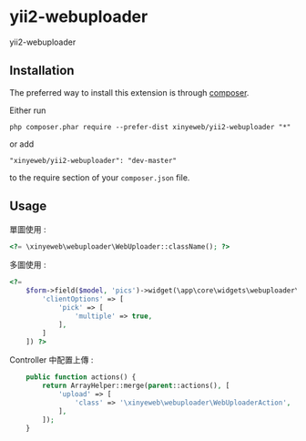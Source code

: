 yii2-webuploader
================
yii2-webuploader

Installation
------------

The preferred way to install this extension is through [composer](http://getcomposer.org/download/).

Either run

```
php composer.phar require --prefer-dist xinyeweb/yii2-webuploader "*"
```

or add

```
"xinyeweb/yii2-webuploader": "dev-master"
```

to the require section of your `composer.json` file.


Usage
-----

單圖使用  :

```php
<?= \xinyeweb\webuploader\WebUploader::className(); ?>
```
多圖使用  :
```php
<?= 
    $form->field($model, 'pics')->widget(\app\core\widgets\webuploader\WebUploader::className(),[
        'clientOptions' => [
            'pick' => [
                'multiple' => true,
            ],
        ]
    ]) ?>
```
Controller 中配置上傳  :
```php
    public function actions() {
        return ArrayHelper::merge(parent::actions(), [
            'upload' => [
                'class' => '\xinyeweb\webuploader\WebUploaderAction',
            ],
        ]);
    }
```